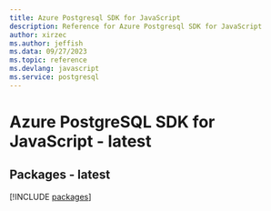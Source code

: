 ```yaml
---
title: Azure Postgresql SDK for JavaScript
description: Reference for Azure Postgresql SDK for JavaScript
author: xirzec
ms.author: jeffish
ms.data: 09/27/2023
ms.topic: reference
ms.devlang: javascript
ms.service: postgresql
---
```

# Azure PostgreSQL SDK for JavaScript - latest
## Packages - latest
[!INCLUDE [packages](postgresql-index.md)]